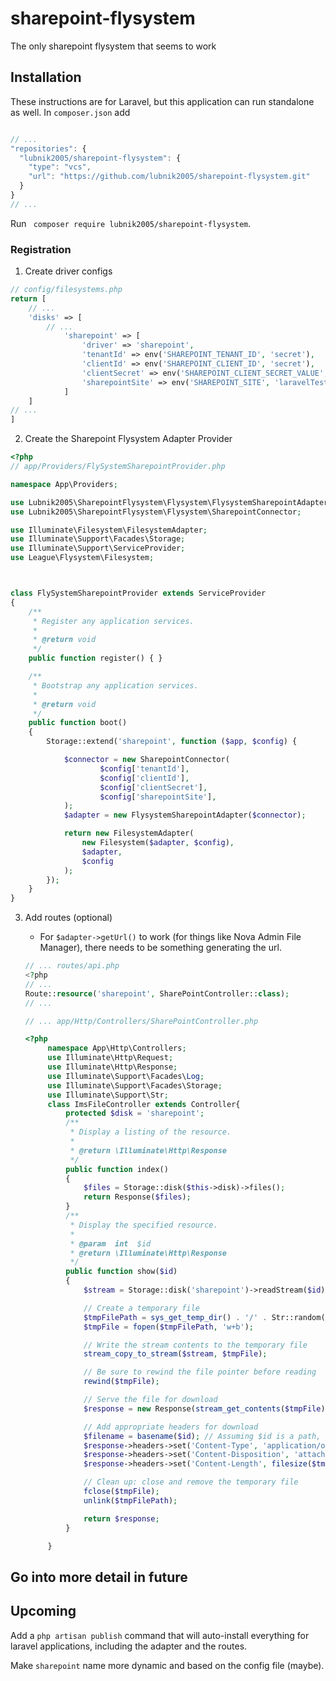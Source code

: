 # sharepoint-flysystem

The only sharepoint flysystem that seems to work

## Installation

These instructions are for Laravel, but this application can run standalone as well.
In `composer.json` add

```js

// ...
"repositories": {
  "lubnik2005/sharepoint-flysystem": {
    "type": "vcs",
    "url": "https://github.com/lubnik2005/sharepoint-flysystem.git"
  }
}
// ...
```

Run ` composer require lubnik2005/sharepoint-flysystem`.

### Registration

1. Create driver configs

```php
// config/filesystems.php
return [
    // ...
    'disks' => [
        // ...
            'sharepoint' => [
                'driver' => 'sharepoint',
                'tenantId' => env('SHAREPOINT_TENANT_ID', 'secret'),
                'clientId' => env('SHAREPOINT_CLIENT_ID', 'secret'),
                'clientSecret' => env('SHAREPOINT_CLIENT_SECRET_VALUE', 'secret'),
                'sharepointSite' => env('SHAREPOINT_SITE', 'laravelTest'),
            ]
    ]
// ...
]
```

2. Create the Sharepoint Flysystem Adapter Provider

```php
<?php
// app/Providers/FlySystemSharepointProvider.php

namespace App\Providers;

use Lubnik2005\SharepointFlysystem\Flysystem\FlysystemSharepointAdapter;
use Lubnik2005\SharepointFlysystem\Flysystem\SharepointConnector;

use Illuminate\Filesystem\FilesystemAdapter;
use Illuminate\Support\Facades\Storage;
use Illuminate\Support\ServiceProvider;
use League\Flysystem\Filesystem;



class FlySystemSharepointProvider extends ServiceProvider
{
    /**
     * Register any application services.
     *
     * @return void
     */
    public function register() { }

    /**
     * Bootstrap any application services.
     *
     * @return void
     */
    public function boot()
    {
        Storage::extend('sharepoint', function ($app, $config) {

            $connector = new SharepointConnector(
                    $config['tenantId'],
                    $config['clientId'],
                    $config['clientSecret'],
                    $config['sharepointSite'],
            );
            $adapter = new FlysystemSharepointAdapter($connector);

            return new FilesystemAdapter(
                new Filesystem($adapter, $config),
                $adapter,
                $config
            );
        });
    }
}

```

3. Add routes (optional)

   - For `$adapter->getUrl()` to work (for things like Nova Admin File Manager), there needs to be something generating the url.

   ```php
   // ... routes/api.php
   <?php
   // ...
   Route::resource('sharepoint', SharePointController::class);
   // ...

   // ... app/Http/Controllers/SharePointController.php
   ```

   ```php
   <?php
        namespace App\Http\Controllers;
        use Illuminate\Http\Request;
        use Illuminate\Http\Response;
        use Illuminate\Support\Facades\Log;
        use Illuminate\Support\Facades\Storage;
        use Illuminate\Support\Str;
        class ImsFileController extends Controller{
            protected $disk = 'sharepoint';
            /**
             * Display a listing of the resource.
             *
             * @return \Illuminate\Http\Response
             */
            public function index()
            {
                $files = Storage::disk($this->disk)->files();
                return Response($files);
            }
            /**
             * Display the specified resource.
             *
             * @param  int  $id
             * @return \Illuminate\Http\Response
             */
            public function show($id)
            {
                $stream = Storage::disk('sharepoint')->readStream($id);

                // Create a temporary file
                $tmpFilePath = sys_get_temp_dir() . '/' . Str::random(16);
                $tmpFile = fopen($tmpFilePath, 'w+b');

                // Write the stream contents to the temporary file
                stream_copy_to_stream($stream, $tmpFile);

                // Be sure to rewind the file pointer before reading
                rewind($tmpFile);

                // Serve the file for download
                $response = new Response(stream_get_contents($tmpFile));

                // Add appropriate headers for download
                $filename = basename($id); // Assuming $id is a path, if not adjust accordingly
                $response->headers->set('Content-Type', 'application/octet-stream');
                $response->headers->set('Content-Disposition', 'attachment; filename="' . $filename . '"');
                $response->headers->set('Content-Length', filesize($tmpFilePath));

                // Clean up: close and remove the temporary file
                fclose($tmpFile);
                unlink($tmpFilePath);

                return $response;
            }

        }
   ```

## Go into more detail in future

## Upcoming

Add a `php artisan publish` command that will auto-install everything for laravel applications, including the adapter and the routes.

Make `sharepoint` name more dynamic and based on the config file (maybe).
